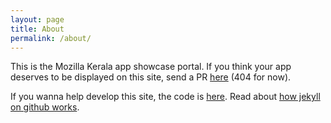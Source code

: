 ```yaml
---
layout: page
title: About
permalink: /about/
---
```


This is the Mozilla Kerala app showcase portal. If you think your app deserves to be displayed on this site, send a PR [here](https://github.com/MozillaKerala/apps/) (404 for now).

If you wanna help develop this site, the code is [here](https://github.com/asdofindia/mozkapps). Read about [how jekyll on github works](http://jekyllrb.com/docs/github-pages/).
